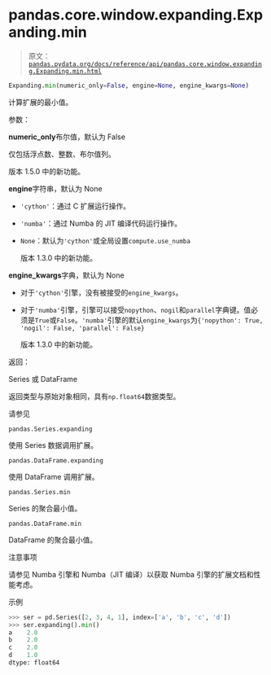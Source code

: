 # pandas.core.window.expanding.Expanding.min

> 原文：[`pandas.pydata.org/docs/reference/api/pandas.core.window.expanding.Expanding.min.html`](https://pandas.pydata.org/docs/reference/api/pandas.core.window.expanding.Expanding.min.html)

```py
Expanding.min(numeric_only=False, engine=None, engine_kwargs=None)
```

计算扩展的最小值。

参数：

**numeric_only**布尔值，默认为 False

仅包括浮点数、整数、布尔值列。

版本 1.5.0 中的新功能。

**engine**字符串，默认为 None

+   `'cython'`：通过 C 扩展运行操作。

+   `'numba'`：通过 Numba 的 JIT 编译代码运行操作。

+   `None`：默认为`'cython'`或全局设置`compute.use_numba`

    版本 1.3.0 中的新功能。

**engine_kwargs**字典，默认为 None

+   对于`'cython'`引擎，没有被接受的`engine_kwargs`。

+   对于`'numba'`引擎，引擎可以接受`nopython`、`nogil`和`parallel`字典键。值必须是`True`或`False`。`'numba'`引擎的默认`engine_kwargs`为`{'nopython': True, 'nogil': False, 'parallel': False}`

    版本 1.3.0 中的新功能。

返回：

Series 或 DataFrame

返回类型与原始对象相同，具有`np.float64`数据类型。

请参见

`pandas.Series.expanding`

使用 Series 数据调用扩展。

`pandas.DataFrame.expanding`

使用 DataFrame 调用扩展。

`pandas.Series.min`

Series 的聚合最小值。

`pandas.DataFrame.min`

DataFrame 的聚合最小值。

注意事项

请参见 Numba 引擎和 Numba（JIT 编译）以获取 Numba 引擎的扩展文档和性能考虑。

示例

```py
>>> ser = pd.Series([2, 3, 4, 1], index=['a', 'b', 'c', 'd'])
>>> ser.expanding().min()
a    2.0
b    2.0
c    2.0
d    1.0
dtype: float64 
```
